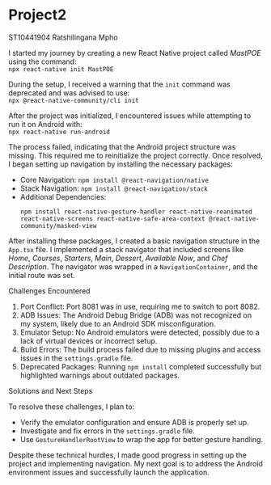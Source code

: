 # Project2
ST10441904
Ratshilingana Mpho


I started my journey by creating a new React Native project called *MastPOE* using the command:  
`npx react-native init MastPOE`  

During the setup, I received a warning that the `init` command was deprecated and was advised to use:  
`npx @react-native-community/cli init`  

After the project was initialized, I encountered issues while attempting to run it on Android with:  
`npx react-native run-android`  

The process failed, indicating that the Android project structure was missing. This required me to reinitialize the project correctly. Once resolved, I began setting up navigation by installing the necessary packages:  

- Core Navigation: `npm install @react-navigation/native`  
- Stack Navigation: `npm install @react-navigation/stack`  
- Additional Dependencies:  
  ```
  npm install react-native-gesture-handler react-native-reanimated 
  react-native-screens react-native-safe-area-context @react-native-community/masked-view
  ```  

After installing these packages, I created a basic navigation structure in the `App.tsx` file. I implemented a stack navigator that included screens like *Home*, *Courses*, *Starters*, *Main*, *Dessert*, *Available Now*, and *Chef Description*. The navigator was wrapped in a `NavigationContainer`, and the initial route was set.  

Challenges Encountered  

1. Port Conflict: Port 8081 was in use, requiring me to switch to port 8082.  
2. ADB Issues: The Android Debug Bridge (ADB) was not recognized on my system, likely due to an Android SDK misconfiguration.  
3. Emulator Setup: No Android emulators were detected, possibly due to a lack of virtual devices or incorrect setup.  
4. Build Errors: The build process failed due to missing plugins and access issues in the `settings.gradle` file.  
5. Deprecated Packages: Running `npm install` completed successfully but highlighted warnings about outdated packages.  

Solutions and Next Steps  

To resolve these challenges, I plan to:  

- Verify the emulator configuration and ensure ADB is properly set up.  
- Investigate and fix errors in the `settings.gradle` file.  
- Use `GestureHandlerRootView` to wrap the app for better gesture handling.  

Despite these technical hurdles, I made good progress in setting up the project and implementing navigation. My next goal is to address the Android environment issues and successfully launch the application.  


